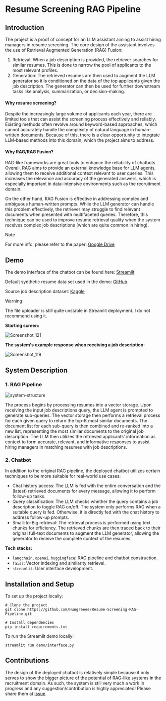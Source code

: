 # Resume Screening RAG Pipeline

## Introduction

The project is a proof of concept for an LLM assistant aiming to assist hiring managers in resume screening. The core design of the assistant involves the use of Retrieval Augmented Generation (RAG) Fusion:

1. Retrieval: When a job description is provided, the retriever searches for similar resumes. This is done to narrow the pool of applicants to the most relevant profiles.
2. Generation: The retrieved resumes are then used to augment the LLM generator so it is conditioned on the data of the top applicants given the job description. The generator can then be used for further downstream tasks like analysis, summarization, or decision-making.

#### Why resume screening?

Despite the increasingly large volume of applicants each year, there are limited tools that can assist the screening process effectively and reliably. Existing methods often revolve around keyword-based approaches, which cannot accurately handle the complexity of natural language in human-written documents. Because of this, there is a clear opportunity to integrate LLM-based methods into this domain, which the project aims to address. 

#### Why RAG/RAG Fusion? 

RAG-like frameworks are great tools to enhance the reliability of chatbots. Overall, RAG aims to provide an external knowledge base for LLM agents, allowing them to receive additional context relevant to user queries. This increases the relevance and accuracy of the generated answers, which is especially important in data-intensive environments such as the recruitment domain.

On the other hand, RAG Fusion is effective in addressing complex and ambiguous human-written prompts. While the LLM generator can handle this problem effectively, the retriever may struggle to find relevant documents when presented with multifaceted queries. Therefore, this technique can be used to improve resume retrieval quality when the system receives complex job descriptions (which are quite common in hiring).

> [!NOTE]
> For more info, please refer to the paper: [Google Drive](https://drive.google.com/drive/folders/19pL-MNfPUVsxePHd8FDvddnoC3S_zNFN?usp=drive_link)

## Demo

The demo interface of the chatbot can be found here: [Streamlit](https://resume-screening-rag-gpt.streamlit.app)

Default synthetic resume data set used in the demo: [GitHub](https://github.com/Hungreeee/Resume-Screening-RAG-Pipeline/blob/main/data/main-data/synthetic-resumes.csv)

Source job description dataset: [Kaggle](https://www.kaggle.com/datasets/kshitizregmi/jobs-and-job-description)

> [!WARNING]
> The file uploader is still quite unstable in Streamlit deployment. I do not recommend using it.

**Starting screen:**

![Screenshot_121](https://github.com/Hungreeee/Resume-Screening-RAG-Pipeline/assets/46376260/b585d5da-0e19-4f70-8735-19f18b83080c)

**The system's example response when receiving a job description:**

![Screenshot_119](https://github.com/Hungreeee/Resume-Screening-RAG-Pipeline/assets/46376260/991aee26-af7c-440f-b050-f5789aff3d84)

## System Description

### 1. RAG Pipeline 

![system-structure](https://github.com/Hungreeee/Resume-Screening-LLM-RAG/assets/46376260/b108cbda-81fa-495c-b2a6-c3a279310bf6)

The process begins by processing resumes into a vector storage. Upon receiving the input job descriptions query, the LLM agent is prompted to generate sub-queries. The vector storage then performs a retrieval process for each given query to return the top-K most similar documents. The document list for each sub-query is then combined and re-ranked into a new list, representing the most similar documents to the original job description. The LLM then utilizes the retrieved applicants' information as context to form accurate, relevant, and informative responses to assist hiring managers in matching resumes with job descriptions.

### 2. Chatbot

In addition to the original RAG pipeline, the deployed chatbot utilizes certain techniques to be more suitable for real-world use cases:

- Chat history access: The LLM is fed with the entire conversation and the (latest) retrieved documents for every message, allowing it to perform follow-up tasks. 
- Query classification: The LLM checks whether the query contains a job description to toggle RAG on/off. The system only performs RAG when a suitable query is fed. Otherwise, it is directly fed with the chat history to address follow-up prompts.
- Small-to-Big retrieval: The retrieval process is performed using text chunks for efficiency. The retrieved chunks are then traced back to their original full-text documents to augment the LLM generator, allowing the generator to receive the complete context of the resumes. 

**Tech stacks:** 
- `langchain`, `openai`, `huggingface`: RAG pipeline and chatbot construction.
- `faiss`: Vector indexing and similarity retrieval.
- `streamlit`: User interface development.

## Installation and Setup

To set up the project locally:
```
# Clone the project
git clone https://github.com/Hungreeee/Resume-Screening-RAG-Pipeline.git

# Install dependencies
pip install requirements.txt
```

To run the Streamlit demo locally:
```
streamlit run demo/interface.py
```

## Contributions

The design of the deployed chatbot is relatively simple because it only serves to show the bigger picture of the potential of RAG-like systems in the recruitment domain. As such, the system is still very much a work in progress and any suggestion/contribution is highly appreciated! Please share them at [Issue](https://github.com/Hungreeee/Resume-Screening-RAG-Pipeline/issues). 

